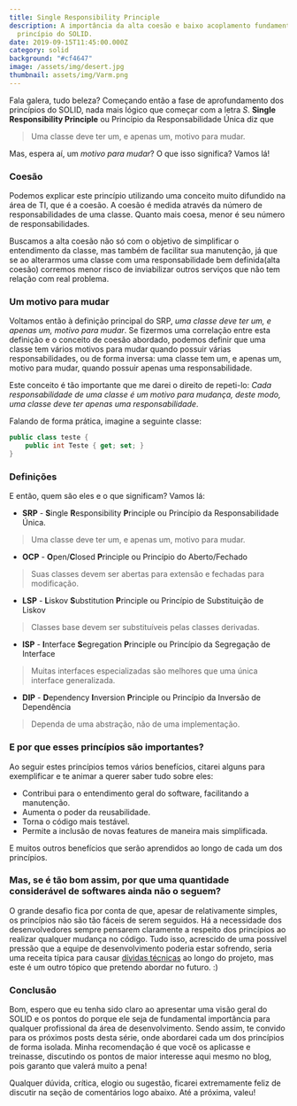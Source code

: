 ```yaml
---
title: Single Responsibility Principle
description: A importância da alta coesão e baixo acoplamento fundamentado neste
  princípio do SOLID.
date: 2019-09-15T11:45:00.000Z
category: solid
background: "#cf4647"
image: /assets/img/desert.jpg
thumbnail: assets/img/Varm.png
---
```


Fala galera, tudo beleza? Começando então a fase de aprofundamento dos princípios do SOLID, nada mais lógico que começar com a letra _S_.
**Single Responsibility Principle** ou Princípio da Responsabilidade Única diz que
> Uma classe deve ter um, e apenas um, motivo para mudar.

Mas, espera aí, um _motivo para mudar_? O que isso significa? Vamos lá!

### Coesão
Podemos explicar este princípio utilizando uma conceito muito difundido na área de TI, que é a coesão.
A coesão é medida através da número de responsabilidades de uma classe. Quanto mais coesa, menor é seu número de responsabilidades.

Buscamos a alta coesão não só com o objetivo de simplificar o entendimento da classe, mas também de facilitar sua manutenção, já que
se ao alterarmos uma classe com uma responsabilidade bem definida(alta coesão) corremos menor risco de inviabilizar outros serviços
que não tem relação com real problema. 

### Um motivo para mudar
Voltamos então à definição principal do SRP, _uma classe deve ter um, e apenas um, motivo para mudar_. Se fizermos uma correlação entre esta
definição e o conceito de coesão abordado, podemos definir que uma classe tem vários motivos para mudar quando possuir várias responsabilidades, 
ou de forma inversa: uma classe tem um, e apenas um, motivo para mudar, quando possuir apenas uma responsabilidade.

Este conceito é tão importante que me darei o direito de repeti-lo: _Cada responsabilidade de uma classe é um motivo para mudança, deste modo, uma classe deve ter apenas uma responsabilidade_.

Falando de forma prática, imagine a seguinte classe:
``` csharp
public class teste {
    public int Teste { get; set; }
}
```

### Definições
E então, quem são eles e o que significam? Vamos lá:

- **SRP** - **S**ingle **R**esponsibility **P**rinciple ou Princípio da Responsabilidade Única.

> Uma classe deve ter um, e apenas um, motivo para mudar.

- **OCP** - **O**pen/**C**losed **P**rinciple ou Princípio do Aberto/Fechado

> Suas classes devem ser abertas para extensão e fechadas para modificação.

- **LSP** - **L**iskov **S**ubstitution **P**rinciple ou Princípio de Substituição de Liskov

> Classes base devem ser substituíveis pelas classes derivadas.

- **ISP** - **I**nterface **S**egregation **P**rinciple ou Princípio da Segregação de Interface

> Muitas interfaces especializadas são melhores que uma única interface generalizada.

- **DIP** - **D**ependency **I**nversion **P**rinciple ou Princípio da Inversão de Dependência

> Dependa de uma abstração, não de uma implementação.

### E por que esses princípios são importantes?
Ao seguir estes princípios temos vários benefícios, citarei alguns para exemplificar e te animar a querer saber tudo sobre eles:
- Contribui para o entendimento geral do software, facilitando a manutenção.
- Aumenta o poder da reusabilidade.
- Torna o código mais testável.
- Permite a inclusão de novas features de maneira mais simplificada.

E muitos outros benefícios que serão aprendidos ao longo de cada um dos princípios.

### Mas, se é tão bom assim, por que uma quantidade considerável de softwares ainda não o seguem?
O grande desafio fica por conta de que, apesar de relativamente simples, os princípios não são tão fáceis de serem seguidos. Há a 
necessidade dos desenvolvedores sempre pensarem claramente a respeito dos princípios ao realizar qualquer mudança no código. Tudo isso,
acrescido de uma possível pressão que a equipe de desenvolvimento poderia estar sofrendo, seria uma receita típica para causar [dívidas
técnicas](https://en.wikipedia.org/wiki/Technical_debt) ao longo do projeto, mas este é um outro tópico que pretendo abordar no futuro. :)

### Conclusão
Bom, espero que eu tenha sido claro ao apresentar uma visão geral do SOLID e os pontos do porque ele seja de fundamental importância para
qualquer profissional da área de desenvolvimento. Sendo assim, te convido para os próximos posts desta série, onde
abordarei cada um dos princípios de forma isolada. Minha recomendação é que você os aplicasse e treinasse, discutindo
os pontos de maior interesse aqui mesmo no blog, pois garanto que valerá muito a pena!

Qualquer dúvida, crítica, elogio ou sugestão, ficarei extremamente feliz de discutir na seção de comentários logo abaixo. Até a próxima, valeu!